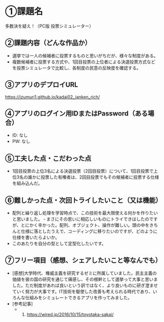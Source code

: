 # ①課題名
多数決を疑え！（PC版 投票シミュレーター）　

## ②課題内容（どんな作品か）
- 選挙では一人の候補者に投票するものと思いがちだが、様々な制度がある。
- 複数候補者に投票する方式や、1回目投票の上位者による決選投票方式などを投票シミュレータで比較し、各制度の民意の反映度を確認する。

## ③アプリのデプロイURL
https://izumuri1.github.io/kadai02_janken_rich/

## ④アプリのログイン用IDまたはPassword（ある場合）
- ID: なし
- PW: なし

## ⑤工夫した点・こだわった点
- 1回目投票の上位3名による決選投票（2回目投票）について、1回目投票で上位3名の誰かに投票した有権者は、2回目投票でもその候補者に投票する仕様を組み込んだ。

## ⑥難しかった点・次回トライしたいこと（又は機能）
- 配列と繰り返し処理を学習時点で、この技術を最大限使える何かを作りたいと思いました。
‐ まさにその思いに相応しいものにトライできはしたのですが、とにかく辛かった。配列、オブジェクト、操作が難しい。頭の中をきちんと仕様に落としたうえで、コーディングに移りたいのですが、どのように仕様を書いたらよいか。
- このあたりを自分の型として定型化したいです。

## ⑦フリー項目（感想、シェアしたいこと等なんでも）
- [感想]大学時代、権威主義を研究するゼミに所属していました。民主主義の価値を彼の国の研究を通じて痛感し、その根幹として選挙って大事と思いました。ただ制度があれば良いという訳ではなく、より良いものに研ぎ澄ませていく努力が大事です。IT技術を駆使した改善も考えられる時代であり、いろんな仕組みをシミュレートできるアプリを作ってみました。
- [参考記事]
  - 1. https://wired.jp/2016/10/15/toyotaka-sakai/